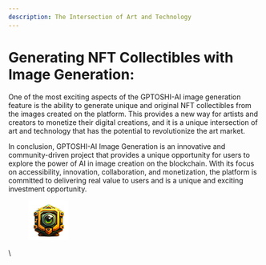 ```yaml
---
description: The Intersection of Art and Technology
---
```


# Generating NFT Collectibles with Image Generation:

One of the most exciting aspects of the GPTOSHI-AI image generation feature is the ability to generate unique and original NFT collectibles from the images created on the platform. This provides a new way for artists and creators to monetize their digital creations, and it is a unique intersection of art and technology that has the potential to revolutionize the art market.

In conclusion, GPTOSHI-AI Image Generation is an innovative and community-driven project that provides a unique opportunity for users to explore the power of AI in image creation on the blockchain. With its focus on accessibility, innovation, collaboration, and monetization, the platform is committed to delivering real value to users and is a unique and exciting investment opportunity.

<figure><img src="../../.gitbook/assets/bot80x80.png" alt=""><figcaption></figcaption></figure>

\
